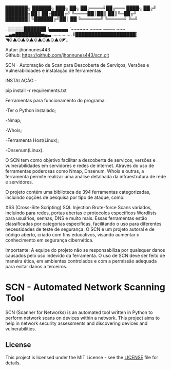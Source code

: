 
███████╗ ██████╗ ███╗   ██╗
██╔════╝██╔═══   ████╗ ██╔╝
███████╗██║      ██╔████╔╝
╚════██║██║      ██║╚═██╔╝
███████║╚██████╔╝██║  ██ 
╚══════╝ ╚═════╝ ╚═╝     
                                  
.
░░░░░███████ ]▄▄▄▄▄▄ `~~~~~~ ~~~~ ~~~~ ~~~
▂▄▅████████▅▄▃ ...............
Il███████████████████]
◥⊙▲⊙▲⊙▲⊙▲⊙▲⊙▲⊙◤..

Autor: jhonnunes443  
Github: https://github.com/jhonnunes443/scn.git
                  
SCN - Automação de Scan para Descoberta de Serviços, Versões e Vulnerabilidades e instalação de ferramentas

INSTALAÇÃO -

pip install -r requirements.txt

Ferramentas para funcionamento do programa:

-Ter o Python instalado;

-Nmap;

-Whois;

-Ferramenta Host(Linux);

-Dnsenum(Linux).



O SCN tem como objetivo facilitar a descoberta de serviços, versões e vulnerabilidades em servidores e redes de internet. Através do uso de ferramentas poderosas como Nmap, Dnsenum, Whois e outras, a ferramenta permite realizar uma análise detalhada da infraestrutura de rede e servidores.

O projeto contém uma biblioteca de 394 ferramentas categorizadas, incluindo opções de pesquisa por tipo de ataque, como:

XSS (Cross-Site Scripting)
SQL Injection
Brute-force
Scans variados, incluindo para redes, portas abertas e protocolos específicos
Wordlists para usuários, senhas, DNS e muito mais.
Essas ferramentas estão classificadas por categorias específicas, facilitando o uso para diferentes necessidades de teste de segurança. O SCN é um projeto autoral e de código aberto, criado com fins educativos, visando aumentar o conhecimento em segurança cibernética.

Importante: A equipe do projeto não se responsabiliza por quaisquer danos causados pelo uso indevido da ferramenta. O uso de SCN deve ser feito de maneira ética, em ambientes controlados e com a permissão adequada para evitar danos a terceiros.

# SCN - Automated Network Scanning Tool

SCN (Scanner for Networks) is an automated tool written in Python to perform network scans on devices within a network. This project aims to help in network security assessments and discovering devices and vulnerabilities.

## License

This project is licensed under the MIT License - see the [LICENSE](LICENSE) file for details.

